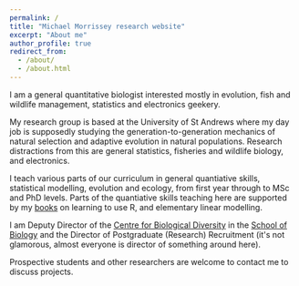 ```yaml
---
permalink: /
title: "Michael Morrissey research website"
excerpt: "About me"
author_profile: true
redirect_from: 
  - /about/
  - /about.html
---
```


I am a general quantitative biologist interested mostly in evolution, fish and wildlife management, statistics and electronics geekery.

My research group is based at the University of St Andrews where my day job is supposedly studying the generation-to-generation mechanics of natural selection and adaptive evolution in natural populations.  Research distractions from this are general statistics, fisheries and wildlife biology, and electronics.  

I teach various parts of our curriculum in general quantiative skills, statistical modelling, evolution and ecology, from first year through to MSc and PhD levels.  Parts of the quantiative skills teaching here are supported by my [books](/teaching) on learning to use R, and elementary linear modelling.

I am Deputy Director of the [Centre for Biological Diversity](https://biology.st-andrews.ac.uk/biodiversity/) in the [School of Biology](https://www.st-andrews.ac.uk/biology/) and the Director of Postgraduate (Research) Recruitment (it's not glamorous, almost everyone is director of something around here).

Prospective students and other researchers are welcome to contact me to discuss projects.
